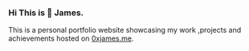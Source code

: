 ### Hi This is 👋 James.
This is a personal portfolio website showcasing my work ,projects and achievements hosted on [0xjames.me](https://0xjames.me).

